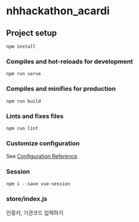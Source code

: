 # nhhackathon_acardi

## Project setup

```
npm install
```

### Compiles and hot-reloads for development

```
npm run serve
```

### Compiles and minifies for production

```
npm run build
```

### Lints and fixes files

```
npm run lint
```

### Customize configuration

See [Configuration Reference](https://cli.vuejs.org/config/).

### Session

```
npm i --save vue-session
```

### store/index.js

인증키, 기관코드 입력하기
